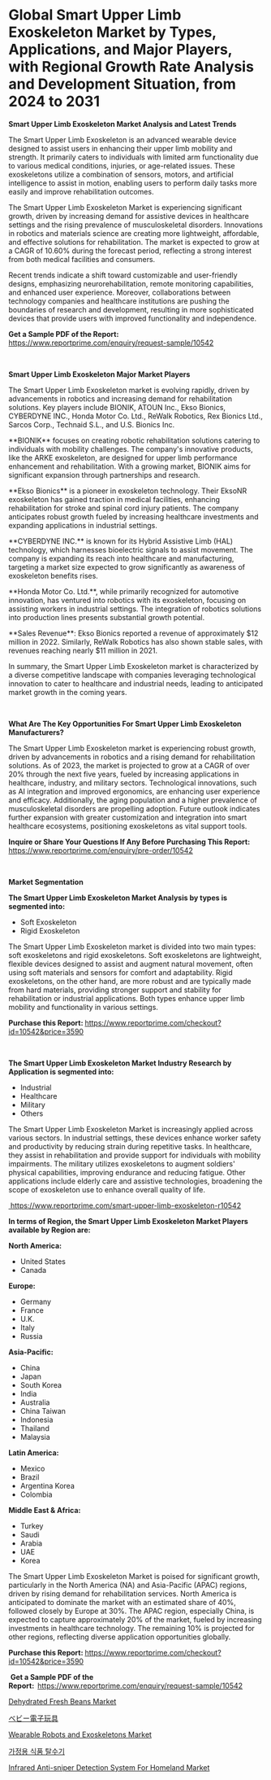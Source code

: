 <p><h1>Global Smart Upper Limb Exoskeleton Market by Types, Applications, and Major Players, with Regional Growth Rate Analysis and Development Situation, from 2024 to 2031</h1></p><p><strong>Smart Upper Limb Exoskeleton Market Analysis and Latest Trends</strong></p>
<p><p>The Smart Upper Limb Exoskeleton is an advanced wearable device designed to assist users in enhancing their upper limb mobility and strength. It primarily caters to individuals with limited arm functionality due to various medical conditions, injuries, or age-related issues. These exoskeletons utilize a combination of sensors, motors, and artificial intelligence to assist in motion, enabling users to perform daily tasks more easily and improve rehabilitation outcomes.</p><p>The Smart Upper Limb Exoskeleton Market is experiencing significant growth, driven by increasing demand for assistive devices in healthcare settings and the rising prevalence of musculoskeletal disorders. Innovations in robotics and materials science are creating more lightweight, affordable, and effective solutions for rehabilitation. The market is expected to grow at a CAGR of 10.60% during the forecast period, reflecting a strong interest from both medical facilities and consumers.</p><p>Recent trends indicate a shift toward customizable and user-friendly designs, emphasizing neurorehabilitation, remote monitoring capabilities, and enhanced user experience. Moreover, collaborations between technology companies and healthcare institutions are pushing the boundaries of research and development, resulting in more sophisticated devices that provide users with improved functionality and independence.</p></p>
<p><strong>Get a Sample PDF of the Report:&nbsp;</strong> <a href="https://www.reportprime.com/enquiry/request-sample/10542">https://www.reportprime.com/enquiry/request-sample/10542</a></p>
<p>&nbsp;</p>
<p><strong>Smart Upper Limb Exoskeleton Major Market Players</strong></p>
<p><p>The Smart Upper Limb Exoskeleton market is evolving rapidly, driven by advancements in robotics and increasing demand for rehabilitation solutions. Key players include BIONIK, ATOUN Inc., Ekso Bionics, CYBERDYNE INC., Honda Motor Co. Ltd., ReWalk Robotics, Rex Bionics Ltd., Sarcos Corp., Technaid S.L., and U.S. Bionics Inc.</p><p>**BIONIK** focuses on creating robotic rehabilitation solutions catering to individuals with mobility challenges. The company's innovative products, like the ARKE exoskeleton, are designed for upper limb performance enhancement and rehabilitation. With a growing market, BIONIK aims for significant expansion through partnerships and research.</p><p>**Ekso Bionics** is a pioneer in exoskeleton technology. Their EksoNR exoskeleton has gained traction in medical facilities, enhancing rehabilitation for stroke and spinal cord injury patients. The company anticipates robust growth fueled by increasing healthcare investments and expanding applications in industrial settings.</p><p>**CYBERDYNE INC.** is known for its Hybrid Assistive Limb (HAL) technology, which harnesses bioelectric signals to assist movement. The company is expanding its reach into healthcare and manufacturing, targeting a market size expected to grow significantly as awareness of exoskeleton benefits rises.</p><p>**Honda Motor Co. Ltd.**, while primarily recognized for automotive innovation, has ventured into robotics with its exoskeleton, focusing on assisting workers in industrial settings. The integration of robotics solutions into production lines presents substantial growth potential.</p><p>**Sales Revenue**: Ekso Bionics reported a revenue of approximately $12 million in 2022. Similarly, ReWalk Robotics has also shown stable sales, with revenues reaching nearly $11 million in 2021.</p><p>In summary, the Smart Upper Limb Exoskeleton market is characterized by a diverse competitive landscape with companies leveraging technological innovation to cater to healthcare and industrial needs, leading to anticipated market growth in the coming years.</p></p>
<p>&nbsp;</p>
<p><strong>What Are The Key Opportunities For Smart Upper Limb Exoskeleton Manufacturers?</strong></p>
<p><p>The Smart Upper Limb Exoskeleton market is experiencing robust growth, driven by advancements in robotics and a rising demand for rehabilitation solutions. As of 2023, the market is projected to grow at a CAGR of over 20% through the next five years, fueled by increasing applications in healthcare, industry, and military sectors. Technological innovations, such as AI integration and improved ergonomics, are enhancing user experience and efficacy. Additionally, the aging population and a higher prevalence of musculoskeletal disorders are propelling adoption. Future outlook indicates further expansion with greater customization and integration into smart healthcare ecosystems, positioning exoskeletons as vital support tools.</p></p>
<p><strong>Inquire or Share Your Questions If Any Before Purchasing This Report:</strong> <a href="https://www.reportprime.com/enquiry/pre-order/10542">https://www.reportprime.com/enquiry/pre-order/10542</a></p>
<p>&nbsp;</p>
<p><strong>Market Segmentation</strong></p>
<p><strong>The Smart Upper Limb Exoskeleton Market Analysis by types is segmented into:</strong></p>
<p><ul><li>Soft Exoskeleton</li><li>Rigid Exoskeleton</li></ul></p>
<p><p>The Smart Upper Limb Exoskeleton market is divided into two main types: soft exoskeletons and rigid exoskeletons. Soft exoskeletons are lightweight, flexible devices designed to assist and augment natural movement, often using soft materials and sensors for comfort and adaptability. Rigid exoskeletons, on the other hand, are more robust and are typically made from hard materials, providing stronger support and stability for rehabilitation or industrial applications. Both types enhance upper limb mobility and functionality in various settings.</p></p>
<p><strong>Purchase this Report:&nbsp;</strong><a href="https://www.reportprime.com/checkout?id=10542&price=3590">https://www.reportprime.com/checkout?id=10542&price=3590</a></p>
<p>&nbsp;</p>
<p><strong>The Smart Upper Limb Exoskeleton Market Industry Research by Application is segmented into:</strong></p>
<p><ul><li>Industrial</li><li>Healthcare</li><li>Military</li><li>Others</li></ul></p>
<p><p>The Smart Upper Limb Exoskeleton Market is increasingly applied across various sectors. In industrial settings, these devices enhance worker safety and productivity by reducing strain during repetitive tasks. In healthcare, they assist in rehabilitation and provide support for individuals with mobility impairments. The military utilizes exoskeletons to augment soldiers' physical capabilities, improving endurance and reducing fatigue. Other applications include elderly care and assistive technologies, broadening the scope of exoskeleton use to enhance overall quality of life.</p></p>
<p><a href="https://www.reportprime.com/smart-upper-limb-exoskeleton-r10542">&nbsp;https://www.reportprime.com/smart-upper-limb-exoskeleton-r10542</a></p>
<p><strong>In terms of Region, the Smart Upper Limb Exoskeleton Market Players available by Region are:</strong></p>
<p>
    <p> <strong> North America: </strong>
        <ul>
            <li>United States</li>
            <li>Canada</li>
        </ul>
        </p> 
    <p> <strong> Europe: </strong>
        <ul>
            <li>Germany</li>
            <li>France</li>
            <li>U.K.</li>
            <li>Italy</li>
            <li>Russia</li>
        </ul>
        </p> 
    <p> <strong> Asia-Pacific: </strong>
        <ul>
            <li>China</li>
            <li>Japan</li>
            <li>South Korea</li>
            <li>India</li>
            <li>Australia</li>
            <li>China Taiwan</li>
            <li>Indonesia</li>
            <li>Thailand</li>
            <li>Malaysia</li>
        </ul>
        </p> 
    <p> <strong> Latin America: </strong>
        <ul>
            <li>Mexico</li>
            <li>Brazil</li>
            <li>Argentina Korea</li>
            <li>Colombia</li>
        </ul>
        </p> 
    <p> <strong> Middle East & Africa: </strong>
        <ul>
            <li>Turkey</li>
            <li>Saudi</li>
            <li>Arabia</li>
            <li>UAE</li>
            <li>Korea</li>
        </ul>
    </p>
    </p>
<p><p>The Smart Upper Limb Exoskeleton Market is poised for significant growth, particularly in the North America (NA) and Asia-Pacific (APAC) regions, driven by rising demand for rehabilitation services. North America is anticipated to dominate the market with an estimated share of 40%, followed closely by Europe at 30%. The APAC region, especially China, is expected to capture approximately 20% of the market, fueled by increasing investments in healthcare technology. The remaining 10% is projected for other regions, reflecting diverse application opportunities globally.</p></p>
<p><strong>Purchase this Report: </strong><a href="https://www.reportprime.com/checkout?id=10542&price=3590">https://www.reportprime.com/checkout?id=10542&price=3590</a></p>
<p>&nbsp;<strong>Get a Sample PDF of the Report:&nbsp;&nbsp;</strong><a href="https://www.reportprime.com/enquiry/request-sample/10542">https://www.reportprime.com/enquiry/request-sample/10542</a></p>
<p><strong></strong></p>
<p><p><a href="https://medium.com/@laurenfernandez78/this-report-on-dehydrated-fresh-beans-market-is-a-comprehensive-analysis-of-market-shares-6166c915c6cb">Dehydrated Fresh Beans Market</a></p><p><a href="https://medium.com/@kw8enloe/baby-electronic-toy-market-%E3%81%AE%E3%82%B0%E3%83%AD%E3%83%BC%E3%83%90%E3%83%AB%E5%B8%82%E5%A0%B4%E6%A6%82%E8%A6%81%E3%81%AF-%E4%B8%96%E7%95%8C%E3%81%8A%E3%82%88%E3%81%B3%E4%B8%BB%E8%A6%81%E5%B8%82%E5%A0%B4%E3%81%AB%E3%81%8A%E3%81%91%E3%82%8B%E6%A5%AD%E7%95%8C%E3%81%AB%E5%BD%B1%E9%9F%BF%E3%82%92%E4%B8%8E%E3%81%88%E3%82%8B%E4%B8%BB%E8%A6%81%E3%81%AA%E3%83%88%E3%83%AC%E3%83%B3%E3%83%89%E3%81%AB%E3%81%A4%E3%81%84%E3%81%A6-%E7%8B%AC%E8%87%AA%E3%81%AE%E8%A6%96%E7%82%B9%E3%82%92%E6%8F%90%E4%BE%9B%E3%81%97%E3%81%BE%E3%81%99-2b6bba1bc50d?postPublishedType=initial">ベビー電子玩具</a></p><p><a href="https://github.com/JubayerMia832/Market-Research-Report-List-1/blob/main/wearable-robots-and-exoskeletons-market.md">Wearable Robots and Exoskeletons Market</a></p><p><a href="https://medium.com/@robertojones8678/residential-food-dehydrator-market-%EC%9D%98-%EA%B8%80%EB%A1%9C%EB%B2%8C-%EC%8B%9C%EC%9E%A5-%EA%B0%9C%EC%9A%94%EB%8A%94-%EC%A0%84-%EC%84%B8%EA%B3%84-%EB%B0%8F-%EC%A3%BC%EC%9A%94-%EC%8B%9C%EC%9E%A5%EC%9D%98-%EC%82%B0%EC%97%85%EC%97%90-%EC%98%81%ED%96%A5%EC%9D%84-%EB%AF%B8%EC%B9%98%EB%8A%94-%EC%A3%BC%EC%9A%94-%ED%8A%B8%EB%A0%8C%EB%93%9C%EC%97%90-%EB%8C%80%ED%95%9C-%EB%8F%85%ED%8A%B9%ED%95%9C-%EA%B4%80%EC%A0%90%EC%9D%84-897e336ca193?postPublishedType=initial">가정용 식품 탈수기</a></p><p><a href="https://issuu.com/reportprime-2/docs/infrared-anti-sniper-detection-syst_8f767fb98f007b">Infrared Anti-sniper Detection System For Homeland Market</a></p></p>